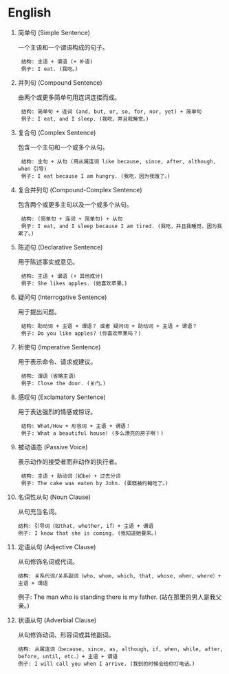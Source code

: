 # English

1. 简单句 (Simple Sentence)

    一个主语和一个谓语构成的句子。

        结构: 主语 + 谓语 (+ 补语)
        例子: I eat. (我吃。)

2. 并列句 (Compound Sentence)

    由两个或更多简单句用连词连接而成。

        结构: 简单句 + 连词 (and, but, or, so, for, nor, yet) + 简单句
        例子: I eat, and I sleep. (我吃，并且我睡觉。)

3. 复合句 (Complex Sentence)

    包含一个主句和一个或多个从句。

        结构: 主句 + 从句 (用从属连词 like because, since, after, although, when 引导)
        例子: I eat because I am hungry. (我吃，因为我饿了。)

4. 复合并列句 (Compound-Complex Sentence)

    包含两个或更多主句以及一个或多个从句。

        结构: (简单句 + 连词 + 简单句) + 从句
        例子: I eat, and I sleep because I am tired. (我吃，并且我睡觉，因为我累了。)

5. 陈述句 (Declarative Sentence)

    用于陈述事实或意见。

        结构: 主语 + 谓语 (+ 其他成分)
        例子: She likes apples. (她喜欢苹果。)

6. 疑问句 (Interrogative Sentence)

    用于提出问题。

        结构: 助动词 + 主语 + 谓语？ 或者 疑问词 + 助动词 + 主语 + 谓语？
        例子: Do you like apples? (你喜欢苹果吗？)

7. 祈使句 (Imperative Sentence)

    用于表示命令、请求或建议。

        结构: 谓语（省略主语）
        例子: Close the door. (关门。)

8. 感叹句 (Exclamatory Sentence)

    用于表达强烈的情感或惊讶。

        结构: What/How + 形容词 + 主语 + 谓语！
        例子: What a beautiful house! (多么漂亮的房子啊！)

9. 被动语态 (Passive Voice)

    表示动作的接受者而非动作的执行者。

        结构: 主语 + 助动词（如be）+ 过去分词
        例子: The cake was eaten by John. (蛋糕被约翰吃了。)

10. 名词性从句 (Noun Clause)

    从句充当名词。

        结构: 引导词（如that, whether, if）+ 主语 + 谓语
        例子: I know that she is coming. (我知道她要来。)

11. 定语从句 (Adjective Clause)

    从句修饰名词或代词。

        结构: 关系代词/关系副词（who, whom, which, that, whose, when, where）+ 主语 + 谓语
    例子: The man who is standing there is my father. (站在那里的男人是我父亲。)

12. 状语从句 (Adverbial Clause)

    从句修饰动词、形容词或其他副词。

        结构: 从属连词（because, since, as, although, if, when, while, after, before, until, etc.）+ 主语 + 谓语
        例子: I will call you when I arrive. (我到的时候会给你打电话。)
